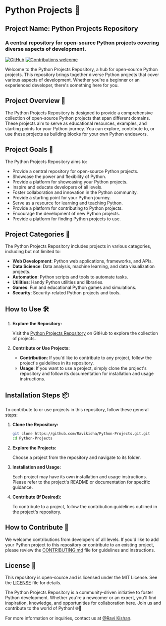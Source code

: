 # Python Projects 🐍

## Project Name: Python Projects Repository

### A central repository for open-source Python projects covering diverse aspects of development.

[![GitHub](https://img.shields.io/badge/GitHub-Repository-green)](https://github.com/your-username/python-projects)
[![Contributions welcome](https://img.shields.io/badge/Contributions-Welcome-brightgreen.svg)](CONTRIBUTING.md)

Welcome to the Python Projects Repository, a hub for open-source Python projects. This repository brings together diverse Python projects that cover various aspects of development. Whether you're a beginner or an experienced developer, there's something here for you.

## Project Overview 🚀

The Python Projects Repository is designed to provide a comprehensive collection of open-source Python projects that span different domains. These projects aim to serve as educational resources, examples, and starting points for your Python journey. You can explore, contribute to, or use these projects as building blocks for your own Python endeavors.

## Project Goals 🎯
The Python Projects Repository aims to:
- Provide a central repository for open-source Python projects.
- Showcase the power and flexibility of Python.
- Provide a platform for showcasing your Python projects.
- Inspire and educate developers of all levels.
- Foster collaboration and innovation in the Python community.
- Provide a starting point for your Python journey.
- Serve as a resource for learning and teaching Python.
- Provide a platform for contributing to Python projects.
- Encourage the development of new Python projects.
- Provide a platform for finding Python projects to use.

## Project Categories 🌟

The Python Projects Repository includes projects in various categories, including but not limited to:

- **Web Development**: Python web applications, frameworks, and APIs.
- **Data Science**: Data analysis, machine learning, and data visualization projects.
- **Automation**: Python scripts and tools to automate tasks.
- **Utilities**: Handy Python utilities and libraries.
- **Games**: Fun and educational Python games and simulations.
- **Security**: Security-related Python projects and tools.

## How to Use 🛠️

1. **Explore the Repository:**

   Visit the [Python Projects Repository](https://github.com/Ravikisha/Python-Projects.git) on GitHub to explore the collection of projects.

2. **Contribute or Use Projects:**

   - **Contribution**: If you'd like to contribute to any project, follow the project's guidelines in its repository.
   - **Usage**: If you want to use a project, simply clone the project's repository and follow its documentation for installation and usage instructions.

## Installation Steps 📦

To contribute to or use projects in this repository, follow these general steps:

1. **Clone the Repository:**

   ```bash
   git clone https://github.com/Ravikisha/Python-Projects.git.git
   cd Python-Projects
   ```

2. **Explore the Projects:**

   Choose a project from the repository and navigate to its folder.

3. **Installation and Usage:**

   Each project may have its own installation and usage instructions. Please refer to the project's README or documentation for specific guidance.

4. **Contribute (If Desired):**

   To contribute to a project, follow the contribution guidelines outlined in the project's repository.

## How to Contribute 🤝

We welcome contributions from developers of all levels. If you'd like to add your Python project to this repository or contribute to an existing project, please review the [CONTRIBUTING.md](CONTRIBUTING.md) file for guidelines and instructions.

## License 📜

This repository is open-source and is licensed under the MIT License. See the [LICENSE](LICENSE) file for details.

The Python Projects Repository is a community-driven initiative to foster Python development. Whether you're a newcomer or an expert, you'll find inspiration, knowledge, and opportunities for collaboration here. Join us and contribute to the world of Python! 🌐🐍

For more information or inquiries, contact us at [@Ravi Kishan](mailto:ravikishan63392@gmail.com).